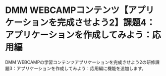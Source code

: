 # DMM WEBCAMPコンテンツ【アプリケーションを完成させよう2】課題4：アプリケーションを作成してみよう：応用編

DMM WEBCAMPの学習コンテンツアプリケーションを完成させよう2の研修課題3：アプリケーションを作成してみよう：応用編に機能を追加します。